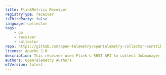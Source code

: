 ```yaml
---
title: FlinkMetrics Receiver
registryType: receiver
isThirdParty: false
language: collector
tags:
    - go
    - receiver
    - collector
repo: https://github.com/open-telemetry/opentelemetry-collector-contrib/tree/main/receiver/flinkmetricsreceiver
license: Apache 2.0
description: This receiver uses Flink's REST API to collect Jobmanager, Taskmanager, Job, Task and Operator metrics.
authors: OpenTelemetry Authors
otVersion: latest
---
```


